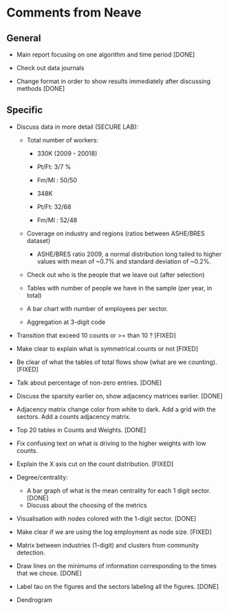 # Comments from Neave


## General

- Main report focusing on one algorithm and time period [DONE]

- Check out data journals

- Change format in order to show results immediately after discussing methods [DONE]


## Specific

* Discuss data in more detail (SECURE LAB):

   - Total number of workers:
        * 330K (2009 - 20018)
        * Pt/Ft: 3/7 %
        * Fm/Ml : 50/50
        
        * 348K
        * Pt/Ft: 32/68 
        * Fm/Ml : 52/48

   - Coverage on industry and regions (ratios between ASHE/BRES dataset)
   
        * ASHE/BRES ratio 2009, a normal distribution long tailed to higher values with mean of ~0.7% and standard deviation of ~0.2%. 
    
   - Check out who is the people that we leave out (after selection)
     
   - Tables with number of people we have in the sample (per year, in total) 
   
   - A bar chart with number of employees per sector. 
   
   - Aggregation at 3-digit code

* Transition that exceed 10 counts or >= than 10 ? [FIXED]

* Make clear to explain what is symmetrical counts or not [FIXED]

* Be clear of what the tables of total flows show (what are we counting). [FIXED]

* Talk about percentage of non-zero entries. [DONE]

* Discuss the sparsity earlier on, show adjacency matrices earlier. [DONE]

* Adjacency matrix change color from white to dark. Add a grid with the sectors. 
Add a counts adjacency matrix. 


* Top 20 tables in Counts and Weights. [DONE]

* Fix confusing text on what is driving to the higher weights with low counts.

* Explain the X axis cut on the count distribution. [FIXED]

* Degree/centrality: 
    - A bar graph of what is the mean centrality for each 1 digit sector. [DONE]
    - Discuss about the choosing of the metrics
    
* Visualisation with nodes colored with the 1-digit sector. [DONE]

* Make clear if we are using the log employment as node size. [FIXED]

* Matrix between industries (1-digit) and clusters from community detection.

* Draw lines on the minimums of information corresponding to the times that we chose. [DONE]

* Label tau on the figures and the sectors labeling all the figures. [DONE]

* Dendrogram 

